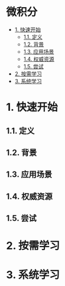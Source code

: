 # 微积分<!-- omit in toc -->

- [1. 快速开始](#1-快速开始)
  - [1.1. 定义](#11-定义)
  - [1.2. 背景](#12-背景)
  - [1.3. 应用场景](#13-应用场景)
  - [1.4. 权威资源](#14-权威资源)
  - [1.5. 尝试](#15-尝试)
- [2. 按需学习](#2-按需学习)
- [3. 系统学习](#3-系统学习)

# 1. 快速开始

## 1.1. 定义

<!-- 是什么： 明确说明或解释一个概念、事物或术语的含义、范围或特征。 -->

<!-- 查阅：
英文维基：https://en.wikipedia.org/
中文维基：https://zh.wikipedia.org/
百度百科：https://baike.baidu.com/
GPT
-->

## 1.2. 背景

<!-- 诞生： 是什么人、在什么地方、在什么时间、在什么动机下，提出/发明/制作的？ -->
<!-- 历史： 发展历程如何？ -->

<!-- 查阅：
英文维基：https://en.wikipedia.org/
中文维基：https://zh.wikipedia.org/
百度百科：https://baike.baidu.com/
GPT
-->

## 1.3. 应用场景

<!-- 行业、领域 -->
<!-- 系统、服务、工具 -->

<!-- 查阅：
英文维基：https://en.wikipedia.org/
中文维基：https://zh.wikipedia.org/
百度百科：https://baike.baidu.com/
GPT
-->

## 1.4. 权威资源

<!-- 网站、文档、书籍 -->
<!-- 人物、组织 -->

<!-- 查阅：
英文维基：https://en.wikipedia.org/
中文维基：https://zh.wikipedia.org/
百度百科：https://baike.baidu.com/
GPT
-->

## 1.5. 尝试

<!-- 查阅：
英文维基：https://en.wikipedia.org/
中文维基：https://zh.wikipedia.org/
百度百科：https://baike.baidu.com/
GPT
-->

# 2. 按需学习

# 3. 系统学习

